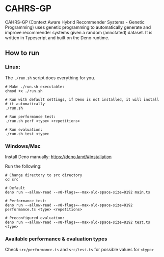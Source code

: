 # CAHRS-GP

CAHRS-GP (Context Aware Hybrid Recommender Systems - Genetic Programming) uses
genetic programming to automatically generate and improve recommender systems
given a random (annotated) dataset. It is written in Typescript and built on the
Deno runtime.

## How to run

### Linux:

The `./run.sh` script does everything for you.

    # Make ./run.sh executable:
    chmod +x ./run.sh

    # Run with default settings, if Deno is not installed, it will install
    # it automatically
    ./run.sh

    # Run performance test:
    ./run.sh perf <type> <repetitions>

    # Run evaluation:
    ./run.sh test <type>

### Windows/Mac

Install Deno manually: https://deno.land/#installation

Run the following:

    # Change directory to src directory
    cd src

    # Default 
    deno run --allow-read --v8-flags=--max-old-space-size=8192 main.ts

    # Performance test:
    deno run --allow-read --v8-flags=--max-old-space-size=8192 performance.ts <type> <repetitions>

    # Preconfigured evaluation:
    deno run --allow-read --v8-flags=--max-old-space-size=8192 test.ts <type>

### Available performance & evaluation types

Check `src/performance.ts` and `src/test.ts` for possible values for `<type>`
